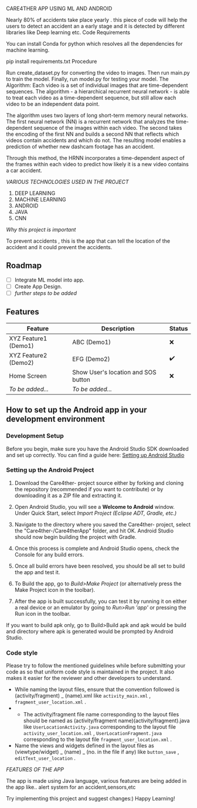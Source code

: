 CARE4THER APP USING ML AND ANDROID 




Nearly 80% of accidents take place yearly . this piece of code will help the users to detect an accident an a early stage and it is detected by different libraries like Deep learning etc.
Code Requirements

You can install Conda for python which resolves all the dependencies for machine learning.

pip install requirements.txt
Procedure


Run create_dataset.py for converting the video to images.
Then run main.py to train the model.
Finally, run model.py for testing your model.
The Algorithm:
Each video is a set of individual images that are time-dependent sequences. The algorithm - a hierarchical recurrent neural network - is able to treat each video as a time-dependent sequence, but still allow each video to be an independent data point.

The algorithm uses two layers of long short-term memory neural networks. The first neural network (NN) is a recurrent network that analyzes the time-dependent sequence of the images within each video. The second takes the encoding of the first NN and builds a second NN that reflects which videos contain accidents and which do not. The resulting model enables a prediction of whether new dashcam footage has an accident.

Through this method, the HRNN incorporates a time-dependent aspect of the frames within each video to predict how likely it is a new video contains a car accident.


*VARIOUS TECHNOLOGIES USED IN THE PROJECT*


1. DEEP LEARNING
2. MACHINE LEARNING
3. ANDROID
4. JAVA
5. CNN

*Why this project is important*

To prevent accidents , this is the app that can tell the location of the accident and it could prevent the accidents.


## Roadmap
 - [ ] Integrate ML model into app.
 - [ ] Create App Design.
 - [ ] _further steps to be added_

## Features
|   **Feature**          | **Description**                                                   | **Status**         |
|------------------------|-------------------------------------------------------------------|--------------------|
| XYZ Feature1 (Demo1)   | ABC (Demo1)                                                       | :x:                |
| XYZ Feature2 (Demo2)   | EFG (Demo2)                                                       | :heavy_check_mark: |
| Home Screen            | Show User's location and SOS button                               | :x:                |
| _To be added..._       | _To be added..._                                                  |                    |


## How to set up the Android app in your development environment

### Development Setup

Before you begin, make sure you have the Android Studio SDK downloaded and set up correctly. You can find a guide here: [Setting up Android Studio](http://developer.android.com/sdk/installing/index.html?pkg=studio)

### Setting up the Android Project

1. Download the Care4ther- project source either by forking and cloning the repository (recommended if you want to contribute) or by downloading it as a ZIP file and extracting it.

2. Open Android Studio, you will see a **Welcome to Android** window. Under Quick Start, select _Import Project (Eclipse ADT, Gradle, etc.)_

3. Navigate to the directory where you saved the Care4ther- project, select the "Care4ther-/Care4therApp" folder, and hit OK. Android Studio should now begin building the project with Gradle.

4. Once this process is complete and Android Studio opens, check the Console for any build errors.

5. Once all build errors have been resolved, you should be all set to build the app and test it.

6. To Build the app, go to _Build>Make Project_ (or alternatively press the Make Project icon in the toolbar).

7. After the app is built successfully, you can test it by running it on either a real device or an emulator by going to _Run>Run 'app'_ or pressing the Run icon in the toolbar.

If you want to build apk only, go to Build>Build apk and apk would be build and directory where apk is generated would be prompted by Android Studio.

### Code style

Please try to follow the mentioned guidelines while before submitting your code as so that uniform code style is maintained in the project. It also makes it easier for the reviewer and other developers to understand.

 * While naming the layout files, ensure that the convention followed is (activity/fragment) _ (name).xml like ```activity_main.xml``` , ```fragment_user_location.xml``` .
 * * The activity/fragment file name corresponding to the layout files should be named as                       (activity/fragment name)(activity/fragment).java like ```UserLocationActivity.java``` corresponding to the layout file ```activity_user_location.xml``` , ```UserLocationFragment.java``` corresponding to the layout file ```fragment_user_location.xml``` .
 * Name the views and widgets defined in the layout files as (viewtype/widget) _ (name) _ (no. in the file if any) like  ```button_save``` , ```editText_user_location``` .

*FEATURES OF THE APP*


The app is made using Java language, various features are being added in the app like.. alert system for an accident,sensors,etc

Try implementing this project and suggest changes:)
Happy Learning!
